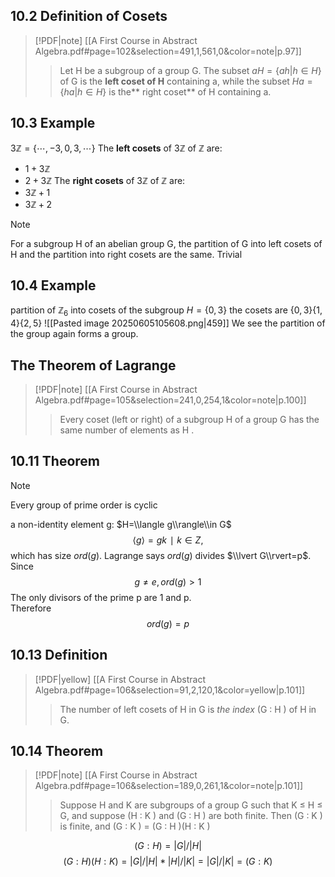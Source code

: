 ## 10.2 Definition of Cosets

> [!PDF|note] [[A First Course in Abstract Algebra.pdf#page=102&selection=491,1,561,0&color=note|p.97]]
> > Let H be a subgroup of a group G. The subset $a H = \{ah | h ∈ H \}$ of G is the **left coset of H** containing a, while the subset $H a = \{ha | h ∈ H \}$ is the** right coset** of H containing a.
> 
> 
## 10.3 Example
$3\mathbb Z=\{\cdots,-3,0,3,\cdots\}$
The **left cosets** of $3\mathbb Z$ of $\mathbb Z$ are:
- $1+3\mathbb Z$
- $2+3\mathbb Z$
The **right cosets** of $3\mathbb Z$ of $\mathbb Z$ are:
- $3\mathbb Z +1$
- $3\mathbb Z+2$

> [!NOTE]
> For a subgroup H of an abelian group G, the partition of G into left cosets of H and the partition into right cosets are the same. Trivial

## 10.4 Example
partition of $\mathbb Z_6$ into cosets of the subgroup $H=\{0,3\}$ 
the cosets are $\{0,3\}\{1,4\}\{2,5\}$ 
![[Pasted image 20250605105608.png|459]]
We see the partition of the group again forms a group.
## The Theorem of Lagrange
> [!PDF|note] [[A First Course in Abstract Algebra.pdf#page=105&selection=241,0,254,1&color=note|p.100]]
>
> > Every coset (left or right) of a subgroup H of a group G has the same number of elements as H .

## 10.11 Theorem

> [!NOTE]
> Every group of prime order is cyclic

a non-identity element g: $H=\\langle g\\rangle\\in G$
$$
⟨g⟩={ gk∣k∈Z },
$$
which has size $ord⁡(g)$.
Lagrange says $ord⁡(g)$ divides $\\lvert G\\rvert=p$.
Since$$ g≠e, ord⁡(g)>1$$The only divisors of the prime p are 1 and p.  
Therefore $$ord⁡(g)=p$$

## 10.13 Definition

> [!PDF|yellow] [[A First Course in Abstract Algebra.pdf#page=106&selection=91,2,120,1&color=yellow|p.101]]
>
> > The number of left cosets of H in G is *the index* (G : H ) of H in G.

## 10.14 Theorem

> [!PDF|note] [[A First Course in Abstract Algebra.pdf#page=106&selection=189,0,261,1&color=note|p.101]]
>
> > Suppose H and K are subgroups of a group G such that K ≤ H ≤ G, and suppose (H : K ) and (G : H ) are both finite. Then (G : K ) is finite, and (G : K ) = (G : H )(H : K )

$$
(G:H)=|G|/|H|
$$
$$
(G:H)(H:K)=|G|/|H|*|H|/|K|=|G|/|K|=(G:K)
$$